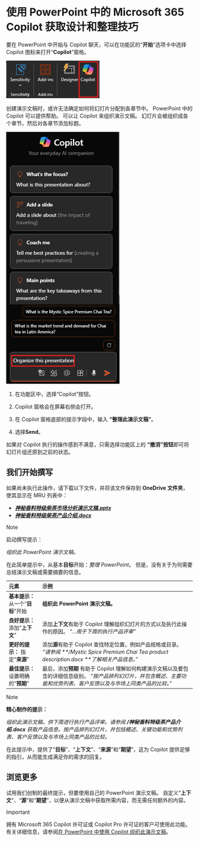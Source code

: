 # 使用 PowerPoint 中的 Microsoft 365 Copilot 获取设计和整理技巧

要在 PowerPoint 中开始与 Copilot 聊天，可以在功能区的“**开始**”选项卡中选择 Copilot 图标来打开“**Copilot**”窗格。

![PowerPoint 功能区中 Copilot 图标的屏幕截图。](../media/ask_copilot-ribbon-powerpoint.png)

创建演示文稿时，或许无法确定如何将幻灯片分配到各章节中。 PowerPoint 中的 Copilot 可以提供帮助。 可以让 Copilot 来组织演示文稿。 幻灯片会被组织成各个章节，然后对各章节添加标题。

![首次打开 PowerPoint 时 Copilot 面板的屏幕截图。](../media/ask_copilot-pane-powerpoint.png)

1. 在功能区中，选择“Copilot”按钮。

1. Copilot 窗格会在屏幕右侧会打开。

1. 在 Copilot 窗格底部的提示字段中，输入 **“整理此演示文稿”**。

1. 选择**Send**。

如果对 Copilot 执行的操作感到不满意，只需选择功能区上的 **“撤消”按钮**即可将幻灯片组还原到之前的状态。

## 我们开始撰写

如果尚未执行此操作，请下载以下文件，并将该文件保存到 **OneDrive 文件夹**，使其显示在 MRU 列表中：

- **_[神秘香料特级柴茶市场分析演示文稿.pptx](https://go.microsoft.com/fwlink/?linkid=2268768)_**
- **_[神秘香料特级柴茶产品介绍.docx](https://go.microsoft.com/fwlink/?linkid=2268929)_**

> [!NOTE]
> 启动撰写提示：
>
> _组织此 PowerPoint 演示文稿。_

在此简单提示中，从基本**目标**开始：_整理 PowerPoint_。 但是，没有关于为何需要总结演示文稿或需要摘要的信息。

| 元素 | 示例 |
| :------ | :------- |
| **基本提示：** 从一个“**目标**”开始 | **组织此 PowerPoint 演示文稿。** |
| **良好提示：** 添加“**上下文**” | 添加**上下文**有助于 Copilot 理解组织幻灯片的方式以及执行此操作的原因。 _“…用于下周的执行产品评审”_ |
| **更好的提示：** 指定“**来源**” | 添加**源**有助于 Copilot 查找特定位置，例如产品规格或目录。 _“请参阅 **/Mystic Spice Premium Chai Tea product description.docx **了解相关产品信息。”_ |
| **最佳提示：** 设置明确的“**预期**” | 最后，添加**预期** 有助于 Copilot 理解如何构建演示文稿以及要包含的详细信息级别。 _“按产品排列幻灯片，并包含概述、主要功能和优势列表、客户反馈以及与市场上同类产品的比较。”_ |

> [!NOTE]
> **精心制作的提示：**
>
> _组织此演示文稿，供下周进行执行产品评审。请参阅 **/神秘香料特级茶产品介绍.docx** 获取产品信息。按产品排列幻灯片，并包括概述、关键功能和优势列表、客户反馈以及与市场上同类产品的比较。_

在此提示中，提供了“**目标**”、“**上下文**”、“**来源**”和“**期望**”，这为 Copilot 提供足够的指引，从而能生成满足你的需求的回复。

## 浏览更多

试用我们创制的最终提示，但要使用自己的 PowerPoint 演示文稿。 自定义“**上下文**”、“**源**”和“**期望**”，以便从演示文稿中获取所需内容，而无需任何额外的内容。

> [!IMPORTANT]
> 拥有 Microsoft 365 Copilot 许可证或 Copilot Pro 许可证的客户可使用此功能。 有关详细信息，请参阅[在 PowerPoint 中使用 Copilot 组织此演示文稿](https://support.microsoft.com/office/organize-this-presentation-with-copilot-in-powerpoint-a207eea3-7a56-4225-88f1-54dd37cdcf6a)。
